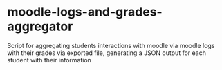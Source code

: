 # moodle-logs-and-grades-aggregator
Script for aggregating students interactions with moodle via moodle logs with their grades via exported file, generating a JSON output for each student with their information
